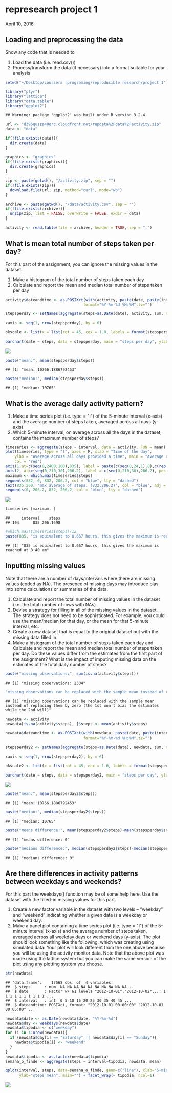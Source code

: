 # represearch project 1
April 10, 2016  

## Loading and preprocessing the data
Show any code that is needed to 
  1. Load the data (i.e. read.csv())
  2. Process/transform the data (if necessary) into a format suitable for your analysis
  

```r
setwd("~/Desktop/coursera rprograming/reproducible research/project 1")

library("plyr")
library("lattice")
library("data.table")
library("ggplot2")
```

```
## Warning: package 'ggplot2' was built under R version 3.2.4
```

```r
url <- "d396qusza40orc.cloudfront.net/repdata%2Fdata%2Factivity.zip"
data <- "data"

if(!file.exists(data)){
  dir.create(data)
}

graphics <- "graphics" 
if(!file.exists(graphics)){
  dir.create(graphics)
}

zip <- paste(getwd(), "/activity.zip", sep = "")
if(!file.exists(zip)){
  download.file(url, zip, method="curl", mode="wb")
}

archive <- paste(getwd(), "/data/activity.csv", sep = "")
if(!file.exists(archive)){
  unzip(zip, list = FALSE, overwrite = FALSE, exdir = data)
}

activity <- read.table(file = archive, header = TRUE, sep = ",")
```

## What is mean total number of steps taken per day?
For this part of the assignment, you can ignore the missing values in the dataset.
  1. Make a histogram of the total number of steps taken each day
  2. Calculate and report the mean and median total number of steps taken per day


```r
activity$dateandtime <- as.POSIXct(with(activity, paste(date, paste(interval %/% 100, interval %% 100, sep=":"))),
                                  format="%Y-%m-%d %H:%M",tz="")

stepsperday <- setNames(aggregate(steps~as.Date(date), activity, sum, na.rm = TRUE), c("date","steps"))

xaxis <- seq(1, nrow(stepsperday), by = 6)

okscale <- list(x = list(rot = 45, cex = 1.0, labels = format(stepsperday$date, "%d-%b-%Y")[xaxis], at = xaxis))

barchart(date ~ steps, data = stepsperday, main = "steps per day", ylab = "steps", xlab = "date", scales = okscale, horizontal = F)
```

![](project_files/figure-html/unnamed-chunk-2-1.png)

```r
paste("mean:", mean(stepsperday$steps))
```

```
## [1] "mean: 10766.1886792453"
```

```r
paste("median:", median(stepsperday$steps))
```

```
## [1] "median: 10765"
```

## What is the average daily activity pattern?
  1. Make a time series plot (i.e. type = "l") of the 5-minute interval (x-axis) and the average number of steps taken, averaged across all days (y-axis)
  2. Which 5-minute interval, on average across all the days in the dataset, contains the maximum number of steps?


```r
timeseries <- aggregate(steps ~ interval, data = activity, FUN = mean)
plot(timeseries, type = "l", axes = F, xlab = "Time of the day", 
    ylab = "Average across all days provided a time", main = "Average number of steps taken", 
    col = "red")
axis(1,at=c(seq(0,2400,100),835), label = paste(c(seq(0,24,1),8),c(rep(":00",25),":40"),sep=""), pos = 0)
axis(2, at=c(seq(0,210,30),206.2), label = c(seq(0,210,30),206.2), pos = 0)
maximum <- which.max(timeseries$steps)
segments(832, 0, 832, 206.2, col = "blue", lty = "dashed")
text(835,200, "max average of steps: (832,206.2)", col = "blue", adj = c(-.1, -.1))
segments(0, 206.2, 832, 206.2, col = "blue", lty = "dashed")
```

![](project_files/figure-html/unnamed-chunk-3-1.png)

```r
timeseries [maximum, ]
```

```
##     interval    steps
## 104      835 206.1698
```

```r
#which.max(timeseries$steps)/12
paste(835, "is equivalent to 8.667 hours, this gives the maximum is reached at 8:40 am")
```

```
## [1] "835 is equivalent to 8.667 hours, this gives the maximum is reached at 8:40 am"
```

## Inputting missing values

Note that there are a number of days/intervals where there are missing values (coded as NA). The presence of missing days may introduce bias into some calculations or summaries of the data.

  1. Calculate and report the total number of missing values in the dataset (i.e. the total number of rows with NAs)
  2. Devise a strategy for filling in all of the missing values in the dataset. The strategy does not need to be sophisticated. For example, you could use the mean/median for that day, or the mean for that 5-minute interval, etc.
  3. Create a new dataset that is equal to the original dataset but with the missing data filled in.
  4. Make a histogram of the total number of steps taken each day and Calculate and   report the mean and median total number of steps taken per day. Do these values differ from the estimates from the first part of the assignment? What is the impact of imputing missing data on the estimates of the total daily number of steps?


```r
paste("missing observations:", sum(is.na(activity$steps)))
```

```
## [1] "missing observations: 2304"
```

```r
"missing observations can be replaced with the sample mean instead of replacing them by zero (the 1st won't bias the estimates while the 2nd will)"
```

```
## [1] "missing observations can be replaced with the sample mean instead of replacing them by zero (the 1st won't bias the estimates while the 2nd will)"
```

```r
newdata <- activity
newdata[is.na(activity$steps), ]$steps <- mean(activity$steps)

newdata$dateandtime <- as.POSIXct(with(newdata, paste(date, paste(interval %/% 100, interval %% 100, sep=":"))),
                                  format="%Y-%m-%d %H:%M",tz="")

stepsperday2 <- setNames(aggregate(steps~as.Date(date), newdata, sum, na.rm = TRUE), c("date","steps"))

xaxis <- seq(1, nrow(stepsperday2), by = 6)

okscale2 <- list(x = list(rot = 45, cex = 1.0, labels = format(stepsperday2$date, "%d-%b-%Y")[xaxis], at = xaxis))

barchart(date ~ steps, data = stepsperday2, main = "steps per day", ylab = "steps", xlab = "date", scales = okscale2, horizontal = F)
```

![](project_files/figure-html/unnamed-chunk-4-1.png)

```r
paste("mean:", mean(stepsperday2$steps))
```

```
## [1] "mean: 10766.1886792453"
```

```r
paste("median:", median(stepsperday2$steps))
```

```
## [1] "median: 10765"
```

```r
paste("means difference:", mean(stepsperday2$steps)-mean(stepsperday$steps))
```

```
## [1] "means difference: 0"
```

```r
paste("medians difference:", median(stepsperday2$steps)-median(stepsperday$steps))
```

```
## [1] "medians difference: 0"
```

## Are there differences in activity patterns between weekdays and weekends?
  For this part the weekdays() function may be of some help here. Use the dataset with the filled-in missing values for this part.
  1. Create a new factor variable in the dataset with two levels – “weekday” and “weekend” indicating whether a given date is a weekday or weekend day.
  2. Make a panel plot containing a time series plot (i.e. type = "l") of the 5-minute interval (x-axis) and the average number of steps taken, averaged across all weekday days or weekend days (y-axis). The plot should look something like the following, which was creating using simulated data: Your plot will look different from the one above because you will be using the activity monitor data. Note that the above plot was made using the lattice system but you can make the same version of the plot using any plotting system you choose.


```r
str(newdata)
```

```
## 'data.frame':	17568 obs. of  4 variables:
##  $ steps      : num  NA NA NA NA NA NA NA NA NA NA ...
##  $ date       : Factor w/ 61 levels "2012-10-01","2012-10-02",..: 1 1 1 1 1 1 1 1 1 1 ...
##  $ interval   : int  0 5 10 15 20 25 30 35 40 45 ...
##  $ dateandtime: POSIXct, format: "2012-10-01 00:00:00" "2012-10-01 00:05:00" ...
```

```r
newdata$date <- as.Date(newdata$date, "%Y-%m-%d")
newdata$day <- weekdays(newdata$date)
newdata$tipodia <- c("weekday")
for (i in 1:nrow(newdata)){
  if (newdata$day[i] == "Saturday" || newdata$day[i] == "Sunday"){
    newdata$tipodia[i] <- "weekend"
  }
}
newdata$tipodia <- as.factor(newdata$tipodia)
semana_o_finde <- aggregate(steps ~ interval+tipodia, newdata, mean)

qplot(interval, steps, data=semana_o_finde, geom=c("line"), xlab="5-min intervals", 
      ylab="steps mean", main="") + facet_wrap(~ tipodia, ncol=1)
```

![](project_files/figure-html/unnamed-chunk-5-1.png)
